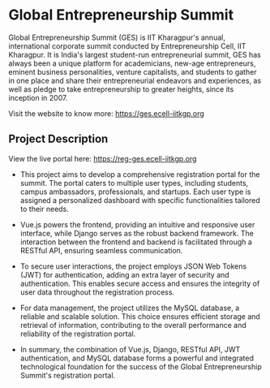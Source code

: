 # Global Entrepreneurship Summit

Global Entrepreneurship Summit (GES) is IIT Kharagpur's annual, international corporate summit conducted by Entrepreneurship Cell, IIT Kharagpur. It is India's largest student-run entrepreneurial summit, GES has always been a unique platform for academicians, new-age entrepreneurs, eminent business personalities, venture capitalists, and students to gather in one place and share their entrepreneurial endeavors and experiences, as well as pledge to take entrepreneurship to greater heights, since its inception in 2007.

Visit the website to know more: https://ges.ecell-iitkgp.org

## Project Description

View the live portal here: https://reg-ges.ecell-iitkgp.org

- This project aims to develop a comprehensive registration portal for the summit. The portal caters to multiple user types, including students, campus ambassadors, professionals, and startups. Each user type is assigned a personalized dashboard with specific functionalities tailored to their needs.

- Vue.js powers the frontend, providing an intuitive and responsive user interface, while Django serves as the robust backend framework. The interaction between the frontend and backend is facilitated through a RESTful API, ensuring seamless communication.

- To secure user interactions, the project employs JSON Web Tokens (JWT) for authentication, adding an extra layer of security and authentication. This enables secure access and ensures the integrity of user data throughout the registration process.

- For data management, the project utilizes the MySQL database, a reliable and scalable solution. This choice ensures efficient storage and retrieval of information, contributing to the overall performance and reliability of the registration portal.

- In summary, the combination of Vue.js, Django, RESTful API, JWT authentication, and MySQL database forms a powerful and integrated technological foundation for the success of the Global Entrepreneurship Summit's registration portal.
